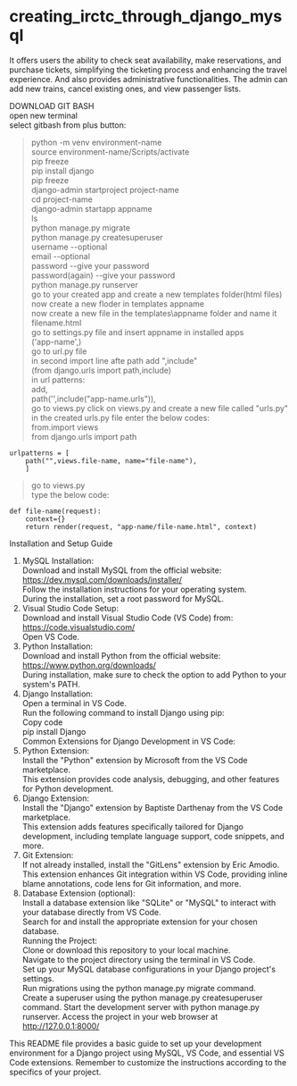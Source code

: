 # creating_irctc_through_django_mysql

It offers users the ability to check seat availability, make reservations, and purchase tickets, simplifying the ticketing process and enhancing the travel experience. And also provides administrative functionalities. The admin can add new trains, cancel existing ones, and view passenger lists.

DOWNLOAD GIT BASH  
open new terminal  
select gitbash from plus button:  

> python -m venv environment-name  
> source environment-name/Scripts/activate  
> pip freeze  
> pip install django  
> pip freeze  
> django-admin startproject project-name  
> cd project-name  
> django-admin startapp appname  
> ls  
> python manage.py migrate  
> python manage.py createsuperuser  
     username --optional  
     email --optional  
     password --give your password  
     password(again) --give your password  
> python manage.py runserver  
> go to your created app and create a new templates folder(html files)  
> now create a new floder in templates appname  
> now create a new file in the templates\appname folder and name it        
  filename.html   
> go to settings.py file and insert appname in installed apps  
         ('app-name',)  
> go to url.py file  
      in second import line afte path add ",include"  
          (from django.urls import path,include)  
      in url patterns:  
          add,  
          path('',include("app-name.urls")),  
> go to views.py click on views.py and create a new file called "urls.py"  
    in the created urls.py file enter the below codes:  
	from.import views  
	from django.urls import path  

	urlpatterns = [  
		path("",views.file-name, name="file-name"),  
		]  
> go to views.py  
     type the below code:  

	def file-name(request):  
		context={}  
		return render(request, "app-name/file-name.html", context)  


  Installation and Setup Guide  
1. MySQL Installation:  
Download and install MySQL from the official website: https://dev.mysql.com/downloads/installer/  
Follow the installation instructions for your operating system.  
During the installation, set a root password for MySQL.  
2. Visual Studio Code Setup:  
Download and install Visual Studio Code (VS Code) from: https://code.visualstudio.com/  
Open VS Code.  
3. Python Installation:  
Download and install Python from the official website: https://www.python.org/downloads/  
During installation, make sure to check the option to add Python to your system's PATH.  
4. Django Installation:  
Open a terminal in VS Code.  
Run the following command to install Django using pip:  
Copy code  
pip install Django  
Common Extensions for Django Development in VS Code:  
1. Python Extension:  
Install the "Python" extension by Microsoft from the VS Code marketplace.  
This extension provides code analysis, debugging, and other features for Python development.  
2. Django Extension:  
Install the "Django" extension by Baptiste Darthenay from the VS Code marketplace.  
This extension adds features specifically tailored for Django development, including template language support, code snippets, and more.  
3. Git Extension:  
If not already installed, install the "GitLens" extension by Eric Amodio.  
This extension enhances Git integration within VS Code, providing inline blame annotations, code lens for Git information, and more.  
4. Database Extension (optional):  
Install a database extension like "SQLite" or "MySQL" to interact with your database directly from VS Code.  
Search for and install the appropriate extension for your chosen database.  
Running the Project:  
Clone or download this repository to your local machine.  
Navigate to the project directory using the terminal in VS Code.  
Set up your MySQL database configurations in your Django project's settings.  
Run migrations using the python manage.py migrate command.  
Create a superuser using the python manage.py createsuperuser command.
Start the development server with python manage.py runserver.
Access the project in your web browser at http://127.0.0.1:8000/

This README file provides a basic guide to set up your development environment for a Django project using MySQL, VS Code, and essential VS Code extensions. Remember to customize the instructions according to the specifics of your project.
